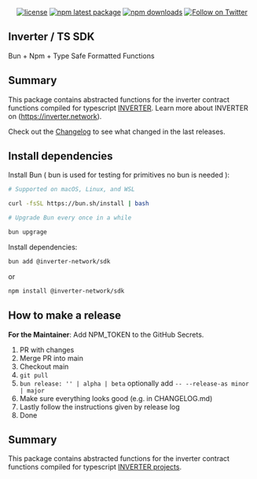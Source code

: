 <div align="center">

[![license](https://img.shields.io/badge/License-LGPL%20v3-blue)](/LICENSE.md)
[![npm latest package](https://img.shields.io/npm/v/@inverter-network/sdk/latest.svg)](https://www.npmjs.com/package/@inverter-network/sdk)
[![npm downloads](https://img.shields.io/npm/dm/@inverter-network/sdk.svg)](https://www.npmjs.com/package/@inverter-network/sdk)
[![Follow on Twitter](https://img.shields.io/twitter/follow/inverternetwork.svg?label=follow+INVERTER)](https://twitter.com/inverternetwork)

</div>

## Inverter / TS SDK

Bun + Npm + Type Safe Formatted Functions

## Summary

This package contains abstracted functions for the inverter contract functions compiled for typescript [INVERTER](https://github.com/InverterNetwork).
Learn more about INVERTER on (https://inverter.network).

Check out the [Changelog](./CHANGELOG.md) to see what changed in the last releases.

## Install dependencies

Install Bun ( bun is used for testing for primitives no bun is needed ):

```bash
# Supported on macOS, Linux, and WSL

curl -fsSL https://bun.sh/install | bash

# Upgrade Bun every once in a while

bun upgrage

```

Install dependencies:

```bash
bun add @inverter-network/sdk
```

or

```bash
npm install @inverter-network/sdk
```

## How to make a release

**For the Maintainer**: Add NPM_TOKEN to the GitHub Secrets.

1. PR with changes
2. Merge PR into main
3. Checkout main
4. `git pull`
5. `bun release: '' | alpha | beta` optionally add `-- --release-as minor | major`
6. Make sure everything looks good (e.g. in CHANGELOG.md)
7. Lastly follow the instructions given by release log
8. Done

## Summary

This package contains abstracted functions for the inverter contract functions compiled for typescript [INVERTER projects](https://github.com/InverterNetwork).

